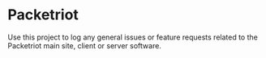 # Packetriot
Use this project to log any general issues or feature requests related to the Packetriot main site, client or server software.

